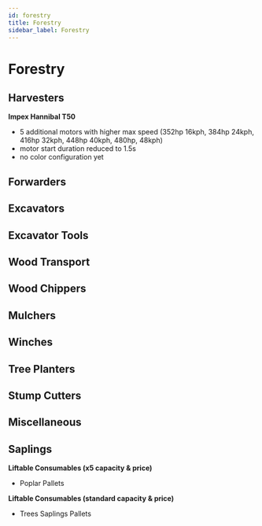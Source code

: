 ```yaml
---
id: forestry
title: Forestry
sidebar_label: Forestry
---
```

# Forestry

## Harvesters

**Impex Hannibal T50**
- 5 additional motors with higher max speed (352hp 16kph, 384hp 24kph, 416hp 32kph, 448hp 40kph, 480hp, 48kph)
- motor start duration reduced to 1.5s
- no color configuration yet

## Forwarders



## Excavators



## Excavator Tools



## Wood Transport



## Wood Chippers



## Mulchers



## Winches



## Tree Planters



## Stump Cutters



## Miscellaneous



## Saplings

**Liftable Consumables (x5 capacity & price)**
- Poplar Pallets

**Liftable Consumables (standard capacity & price)**
- Trees Saplings Pallets
